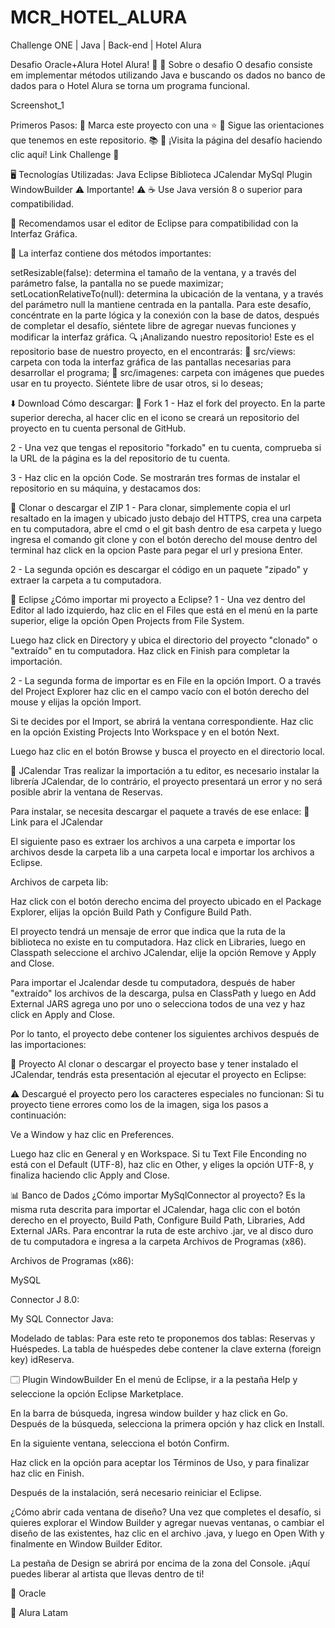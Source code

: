 # MCR_HOTEL_ALURA

Challenge ONE | Java | Back-end | Hotel Alura


Desafio Oracle+Alura Hotel Alura! 🏨 
🚀 Sobre o desafio
O desafio consiste em implementar métodos utilizando Java e buscando os dados no banco de dados para o Hotel Alura se torna um programa funcional.

Screenshot_1

Primeros Pasos:
🔹 Marca este proyecto con una ⭐
🔹 Sigue las orientaciones que tenemos en este repositorio. 📚
🔹 ¡Visita la página del desafío haciendo clic aquí! Link  Challenge 📃

🖥️ Tecnologías Utilizadas:
Java
Eclipse
Biblioteca JCalendar
MySql
Plugin WindowBuilder
⚠️ Importante! ⚠️
☕ Use Java versión 8 o superior para compatibilidad.

📝 Recomendamos usar el editor de Eclipse para compatibilidad con la Interfaz Gráfica.

🎨 La interfaz contiene dos métodos importantes:

setResizable(false): determina el tamaño de la ventana, y a través del parámetro false, la pantalla no se puede maximizar;
setLocationRelativeTo(null): determina la ubicación de la ventana, y a través del parámetro null la mantiene centrada en la pantalla.
Para este desafío, concéntrate en la parte lógica y la conexión con la base de datos, después de completar el desafío, siéntete libre de agregar nuevas funciones y modificar la interfaz gráfica.
🔍 ¡Analizando nuestro repositorio!
Este es el repositorio base de nuestro proyecto, en el encontrarás:
🔹 src/views: carpeta con toda la interfaz gráfica de las pantallas necesarias para desarrollar el programa;
🔹 src/imagenes: carpeta con imágenes que puedes usar en tu proyecto. Siéntete libre de usar otros, si lo deseas;


⬇️ Download
Cómo descargar:
🔹 Fork
1 - Haz el fork del proyecto. En la parte superior derecha, al hacer clic en el icono se creará un repositorio del proyecto en tu cuenta personal de GitHub.



2 - Una vez que tengas el repositorio "forkado" en tu cuenta, comprueba si la URL de la página es la del repositorio de tu cuenta.



3 - Haz clic en la opción Code. Se mostrarán tres formas de instalar el repositorio en su máquina, y destacamos dos:




🔹 Clonar o descargar el ZIP
1 - Para clonar, simplemente copia el url resaltado en la imagen y ubicado justo debajo del HTTPS, crea una carpeta en tu computadora, abre el cmd o el git bash dentro de esa carpeta y luego ingresa el comando git clone y con el botón derecho del mouse dentro del terminal haz click en la opcion Paste para pegar el url y presiona Enter.



2 - La segunda opción es descargar el código en un paquete "zipado" y extraer la carpeta a tu computadora.


📝 Eclipse
¿Cómo importar mi proyecto a Eclipse?
1 - Una vez dentro del Editor al lado izquierdo, haz clic en el Files que está en el menú en la parte superior, elige la opción Open Projects from File System.



Luego haz click en Directory y ubica el directorio del proyecto "clonado" o "extraído" en tu computadora. Haz click en Finish para completar la importación.



2 - La segunda forma de importar es en File en la opción Import. O a través del Project Explorer haz clic en el campo vacío con el botón derecho del mouse y elijas la opción Import.





Si te decides por el Import, se abrirá la ventana correspondiente. Haz clic en la opción Existing Projects Into Workspace y en el botón Next.



Luego haz clic en el botón Browse y busca el proyecto en el directorio local.



📅 JCalendar
Tras realizar la importación a tu editor, es necesario instalar la librería JCalendar, de lo contrário, el proyecto presentará un error y no será posible abrir la ventana de Reservas.

Para instalar, se necesita descargar el paquete a través de ese enlace: 🔹 Link para el JCalendar



El siguiente paso es extraer los archivos a una carpeta e importar los archivos desde la carpeta lib a una carpeta local e importar los archivos a Eclipse.



Archivos de carpeta lib:



Haz click con el botón derecho encima del proyecto ubicado en el Package Explorer, elijas la opción Build Path y Configure Build Path.



El proyecto tendrá un mensaje de error que indica que la ruta de la biblioteca no existe en tu computadora. Haz click en Libraries, luego en Classpath seleccione el archivo JCalendar, elije la opción Remove y Apply and Close.



Para importar el Jcalendar desde tu computadora, después de haber "extraído" los archivos de la descarga, pulsa en ClassPath y luego en Add External JARS agrega uno por uno o selecciona todos de una vez y haz click en Apply and Close.



Por lo tanto, el proyecto debe contener los siguientes archivos después de las importaciones:



🚧 Proyecto
Al clonar o descargar el proyecto base y tener instalado el JCalendar, tendrás esta presentación al ejecutar el proyecto en Eclipse:


⚠️ Descargué el proyecto pero los caracteres especiales no funcionan:
Si tu proyecto tiene errores como los de la imagen, siga los pasos a continuación:



Ve a Window y haz clic en Preferences.



Luego haz clic en General y en Workspace. Si tu Text File Enconding no está con el Default (UTF-8), haz clic en Other, y eliges la opción UTF-8, y finaliza haciendo clic Apply and Close.



📊 Banco de Dados
¿Cómo importar MySqlConnector al proyecto?
Es la misma ruta descrita para importar el JCalendar, haga clic con el botón derecho en el proyecto, Build Path, Configure Build Path, Libraries, Add External JARs. Para encontrar la ruta de este archivo .jar, ve al disco duro de tu computadora e ingresa a la carpeta Archivos de Programas (x86).

Archivos de Programas (x86):


MySQL


Connector J 8.0:


My SQL Connector Java:


Modelado de tablas:
Para este reto te proponemos dos tablas: Reservas y Huéspedes. La tabla de huéspedes debe contener la clave externa (foreign key) idReserva.





🗔 Plugin WindowBuilder
En el menú de Eclipse, ir a la pestaña Help y seleccione la opción Eclipse Marketplace.



En la barra de búsqueda, ingresa window builder y haz click en Go. Después de la búsqueda, selecciona la primera opción y haz click en Install.



En la siguiente ventana, selecciona el botón Confirm.



Haz click en la opción para aceptar los Términos de Uso, y para finalizar haz clic en Finish.



Después de la instalación, será necesario reiniciar el Eclipse.

¿Cómo abrir cada ventana de diseño?
Una vez que completes el desafío, si quieres explorar el Window Builder y agregar nuevas ventanas, o cambiar el diseño de las existentes, haz clic en el archivo .java, y luego en Open With y finalmente en Window Builder Editor.



La pestaña de Design se abrirá por encima de la zona del Console. ¡Aquí puedes liberar al artista que llevas dentro de ti!



🧡 Oracle


💙 Alura Latam
